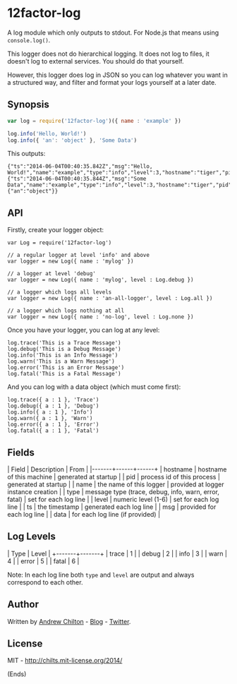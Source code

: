 # 12factor-log #

A log module which only outputs to stdout. For Node.js that means using `console.log()`.

This logger does not do hierarchical logging. It does not log to files, it doesn't log to external services. You should
do that yourself.

However, this logger does log in JSON so you can log whatever you want in a structured way, and filter and format your
logs yourself at a later date.

## Synopsis ##

```js
var log = require('12factor-log')({ name : 'example' })

log.info('Hello, World!')
log.info({ 'an': 'object' }, 'Some Data')
```

This outputs:

```
{"ts":"2014-06-04T00:40:35.842Z","msg":"Hello, World!","name":"example","type":"info","level":3,"hostname":"tiger","pid":12942}
{"ts":"2014-06-04T00:40:35.844Z","msg":"Some Data","name":"example","type":"info","level":3,"hostname":"tiger","pid":12942,"data":{"an":"object"}}
```

## API ##

Firstly, create your logger object:

```
var Log = require('12factor-log')

// a regular logger at level 'info' and above
var logger = new Log({ name : 'mylog' })

// a logger at level 'debug'
var logger = new Log({ name : 'mylog', level : Log.debug })

// a logger which logs all levels
var logger = new Log({ name : 'an-all-logger', level : Log.all })

// a logger which logs nothing at all
var logger = new Log({ name : 'no-log', level : Log.none })
```

Once you have your logger, you can log at any level:

```
log.trace('This is a Trace Message')
log.debug('This is a Debug Message')
log.info('This is an Info Message')
log.warn('This is a Warn Message')
log.error('This is an Error Message')
log.fatal('This is a Fatal Message')
```

And you can log with a data object (which must come first):

```
log.trace({ a : 1 }, 'Trace')
log.debug({ a : 1 }, 'Debug')
log.info({ a : 1 }, 'Info')
log.warn({ a : 1 }, 'Warn')
log.error({ a : 1 }, 'Error')
log.fatal({ a : 1 }, 'Fatal')
```

## Fields ##

| Field | Description | From |
|-------+------+------+
| hostname | hostname of this machine | generated at startup |
| pid   | process id of this process | generated at startup |
| name  | the name of this logger | provided at logger instance creation |
| type | message type (trace, debug, info, warn, error, fatal) | set for each log line |
| level | numeric level (1-6) | set for each log line |
| ts    | the timestamp | generated each log line |
| msg   | provided for each log line |
| data  | for each log line (if provided) |

## Log Levels ##

| Type  | Level |
+-------+-------+
| trace |   1   |
| debug |   2   |
| info  |   3   |
| warn  |   4   |
| error |   5   |
| fatal |   6   |

Note: In each log line both `type` and `level` are output and always correspond to each other.

## Author ##

Written by [Andrew Chilton](http://chilts.org/) - [Blog](http://chilts.org/) -
[Twitter](https://twitter.com/andychilton).

## License ##

MIT - http://chilts.mit-license.org/2014/

(Ends)
